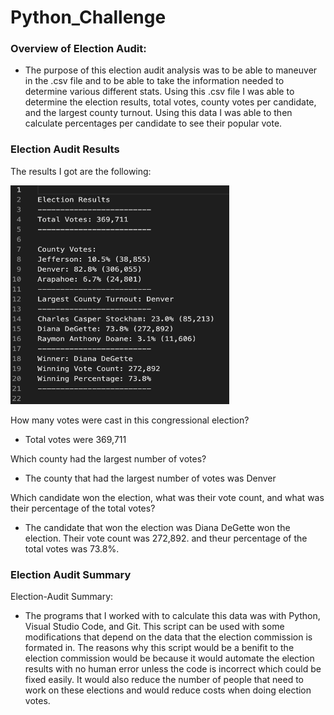 # Python_Challenge
### Overview of Election Audit:

- The purpose of this election audit analysis was to be able to maneuver in the .csv file and to be able to take the information needed to determine various different stats. Using this .csv file I was able to determine the election results, total votes, county votes per candidate, and the largest county turnout. Using this data I was able to then calculate percentages per candidate to see their popular vote. 

### Election Audit Results
The results I got are the following:

<img src="Results.png" style="width: 350px; height: 350px;">

How many votes were cast in this congressional election?
- Total votes were 369,711

Which county had the largest number of votes?
- The county that had the largest number of votes was Denver

Which candidate won the election, what was their vote count, and what was their percentage of the total votes?
- The candidate that won the election was Diana DeGette won the election. Their vote count was 272,892. and theur percentage of the total votes was 73.8%.

### Election Audit Summary

Election-Audit Summary:
- The programs that I worked with to calculate this data was with Python, Visual Studio Code, and Git. This script can be used with some modifications that depend on the data that the election commission is formated in. The reasons why this script would be a benifit to the election commission would be because it would automate the election results with no human error unless the code is incorrect which could be fixed easily. It would also reduce the number of people that need to work on these elections and would reduce costs when doing election votes.

